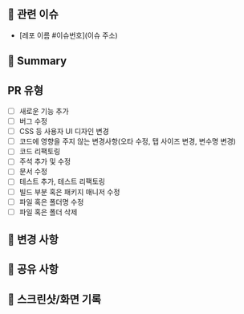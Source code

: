 ## 🔗 관련 이슈

<!-- 관련된 이슈 번호를 연결해주세요. -->

- [레포 이름 #이슈번호](이슈 주소)

## 📌 Summary

<!-- 간단한 PR 요약을 작성해주세요. -->

## PR 유형

<!-- 어떤 변경 사항이 있나요? -->

- [ ] 새로운 기능 추가
- [ ] 버그 수정
- [ ] CSS 등 사용자 UI 디자인 변경
- [ ] 코드에 영향을 주지 않는 변경사항(오타 수정, 탭 사이즈 변경, 변수명 변경)
- [ ] 코드 리팩토링
- [ ] 주석 추가 및 수정
- [ ] 문서 수정
- [ ] 테스트 추가, 테스트 리팩토링
- [ ] 빌드 부분 혹은 패키지 매니저 수정
- [ ] 파일 혹은 폴더명 수정
- [ ] 파일 혹은 폴더 삭제

## 📝 변경 사항

<!-- 주요 변경 사항을 작성해주세요. -->

## 📜 공유 사항

<!-- 팀원들과 공유할 사항을 작성해주세요. -->

## 📱 스크린샷/화면 기록

<!-- UI 변경사항이 있다면 스크린샷이나 화면 기록을 첨부해주세요 -->



